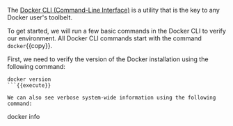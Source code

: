 The [Docker CLI (Command-Line Interface)](https://docs.docker.com/engine/reference/commandline/cli/) is a utility that is the key to any Docker user's toolbelt.

To get started, we will run a few basic commands in the Docker CLI to verify our environment. All Docker CLI commands start with the command ``docker``{{copy}}.

First, we need to verify the version of the Docker installation using the following command:

```
docker version
```{{execute}}

We can also see verbose system-wide information using the following command:

```
docker info
```{{execute}}
